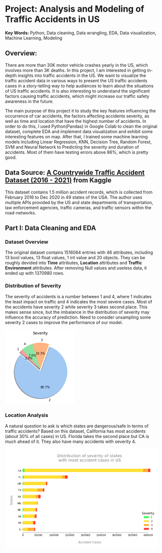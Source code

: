 # Project: Analysis and Modeling of Traffic Accidents in US
**Key Words:**  Python, Data cleaning, Data wrangling, EDA, Data visualization, Machine Learning, Modeling


## Overview:

There are more than 30K motor vehicle crashes yearly in the US, which involves more than 3K deaths. In this project, I am interested in getting in-depth insights into traffic accidents in the US. We want to visualize the traffic accident data in various ways to present the US traffic accidents cases in a story-telling way to help audiences to learn about the situations of US traffic accidents. It is also interesting to understand the significant factors causing traffic accidents, which might increase our traffic safety awareness in the future.

The main purpose of this project it to study the key features influencing the occurrence of car accidents, the factors affecting accidents severity, as well as time and location that have the highest number of accidents. In order to do this, I used Python(Pandas) in Google Colab to clean the original dataset, complete EDA and implement data visualization and exhibit some interesting features on map. After that, I trained some machine learning models including Linear Regression, KNN, Decision Tree, Random Forest, SVM and Neural Network to Predicting the severity and duration of accidents. Most of them have testing errors above 86%, which is pretty good.


## Data Source: [A Countrywide Traffic Accident Dataset (2016 - 2021)](https://www.kaggle.com/datasets/sobhanmoosavi/us-accidents) from Kaggle

This dataset contains 1.5 million accident records, which is collected from February 2016 to Dec 2020 in 49 states of the USA. The author uses multiple APIs provided by the US and state departments of transportation, law enforcement agencies, traffic cameras, and traffic sensors within the road-networks.

## Part I: Data Cleaning and EDA

### Dataset Overview
The original dataset contains 1516064 entries with 46 attributes, including 13 bool values, 13 float values, 1 int value and 20 objects. They can be roughly devided into **Time** attributes, **Location** attributes and **Traffic Environment** attributes. After removing Null values and useless data, it ended up with 1370980 rows.

### Distribution of Severity
The severity of accidents is a number between 1 and 4, where 1 indicates the least impact on traffic and 4 indicates the most severe cases. Most of the accidents have severity 2 while severity 3 takes second place. This makes sense since, but the imbalance in the distribution of severity may influence the accuracy of prediction. Need to consider unsampling some severity 2 cases to improve the performance of our model.

![](https://github.com/sundy1994/Project-US-accidents/blob/main/images/1.%20severity.png)

### Location Analysis
A natural question to ask is which states are dangerous/safe in terms of traffic accidents? Based on this dataset, California has most accidents (about 30% of all cases) in US. Florida takes the second place but CA is much ahead of it. They also have many accidents with severity 4.

![](https://github.com/sundy1994/Project-US-accidents/blob/main/images/2.%20most%20states.png)
